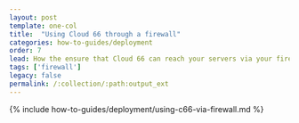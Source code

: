 ```yaml
---
layout: post
template: one-col
title:  "Using Cloud 66 through a firewall"
categories: how-to-guides/deployment
order: 7
lead: How the ensure that Cloud 66 can reach your servers via your firewall and security systems.
tags: ['firewall']
legacy: false
permalink: /:collection/:path:output_ext
---
```


{% include how-to-guides/deployment/using-c66-via-firewall.md %}